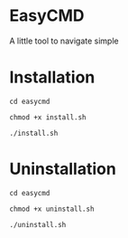 # EasyCMD
A little tool to navigate simple

# Installation
```
cd easycmd

chmod +x install.sh

./install.sh
```
# Uninstallation
```
cd easycmd

chmod +x uninstall.sh

./uninstall.sh
```
